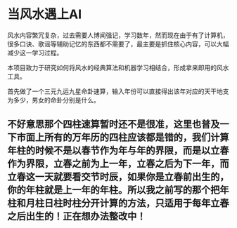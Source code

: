 # 当风水遇上AI

风水内容繁冗复杂，过去需要人博闻强记，学习数年，然而现在由于有了计算机，很多口诀、歌谣等辅助记忆的东西都不需要了，最主要是抓住核心内容，可以大幅减少这一学习过程。

本项目致力于研究如何将风水的经典算法和机器学习相结合，形成拿来即用的风水工具。

首先做了一个三元九运九星命卦速算，输入年份可以直接得出该年对应的天干地支为多少，男女的命卦分别是什么。

## 不好意思那个四柱速算暂时还不是很准，这里也普及一下市面上所有的万年历的四柱应该都是错的，我们计算年柱的时候不是以春节作为年与年的界限，而是以立春作为界限，立春之前为上一年，立春之后为下一年，而立春这一天就要看交节时辰，如果你是立春前出生的，你的年柱就是上一年的年柱。所以我之前写的那个把年柱和月柱日柱时柱分开计算的方法，只适用于每年立春之后出生的！正在想办法整改中！
